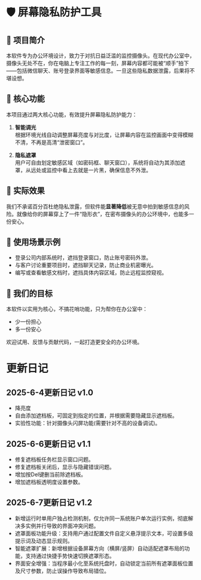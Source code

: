 # 🛡️ 屏幕隐私防护工具

## 📌 项目简介

本软件专为办公环境设计，致力于对抗日益泛滥的监控摄像头。在现代办公室中，摄像头无处不在，你在电脑上专注工作的每一刻，屏幕内容都可能被“顺手”拍下——包括微信聊天、账号登录界面等敏感信息。一旦这些隐私数据泄露，后果将不堪设想。

## 🔧 核心功能

本项目通过两大核心功能，有效提升屏幕隐私防护能力：

1. **智能调光**  
   根据环境光线自动调整屏幕亮度与对比度，让屏幕内容在监控画面中变得模糊不清，不再是高清“泄密窗口”。

2. **隐私遮罩**  
   用户可自由划定敏感区域（如密码框、聊天窗口），系统将自动为其添加遮罩，从远处或监控中看上去就是一片黑，确保信息不外泄。

## 🎯 实际效果

我们不承诺百分百杜绝隐私泄露，但软件能**显著降低**被无意中拍到敏感信息的风险。就像给你的屏幕穿上了一件“隐形衣”，在密布摄像头的办公环境中，也能多一份安心。

## 💼 使用场景示例

- 登录公司内部系统时，遮挡登录窗口，防止账号密码外泄。
- 与客户讨论重要项目时，遮挡聊天记录，防止商业机密曝光。
- 编写或查看敏感文档时，遮挡具体内容区域，防止远程监控窥视。

## 🎯 我们的目标

本软件以实用为核心，不搞花哨功能，只为帮你在办公室中：

- 少一份担心  
- 多一份安心

欢迎试用、反馈与贡献代码，一起打造更安全的办公环境。






# 更新日记
## 2025-6-4更新日记 v1.0
- 降亮度
- 自由添加遮档板，可固定到指定的位置，并根据需要隐藏显示遮档板。
- 实验性功能：针对摄像头闪屏功能(需要针对不高的设备调试)。

## 2025-6-6更新日记  v1.1
- 修复遮档板任务栏显示窗口问题。
- 修复遮档板关闭后，显示与隐藏错误问题。
- 增加按Del键删当前除遮档板。
- 增加遮档板透明度设置参数。

## 2025-6-7更新日记  v1.2
- 新增运行时单用户独占检测机制，仅允许同一系统账户单次运行实例，彻底解决多实例并行导致的界面冲突问题。
- 遮罩面板功能升级：支持用户通过配置文件自定义悬浮提示文本，可设置多级提示词及动态显示规则。
- 智能遮罩扩展：新增根据设备屏幕方向（横屏/竖屏）自动适配遮罩布局的功能，支持通过快捷手势快速切换遮罩形态。
- 界面安全增强：当程序最小化至系统托盘时，自动锁定当前所有遮罩面板位置及尺寸参数，防止误操作导致布局错位。
